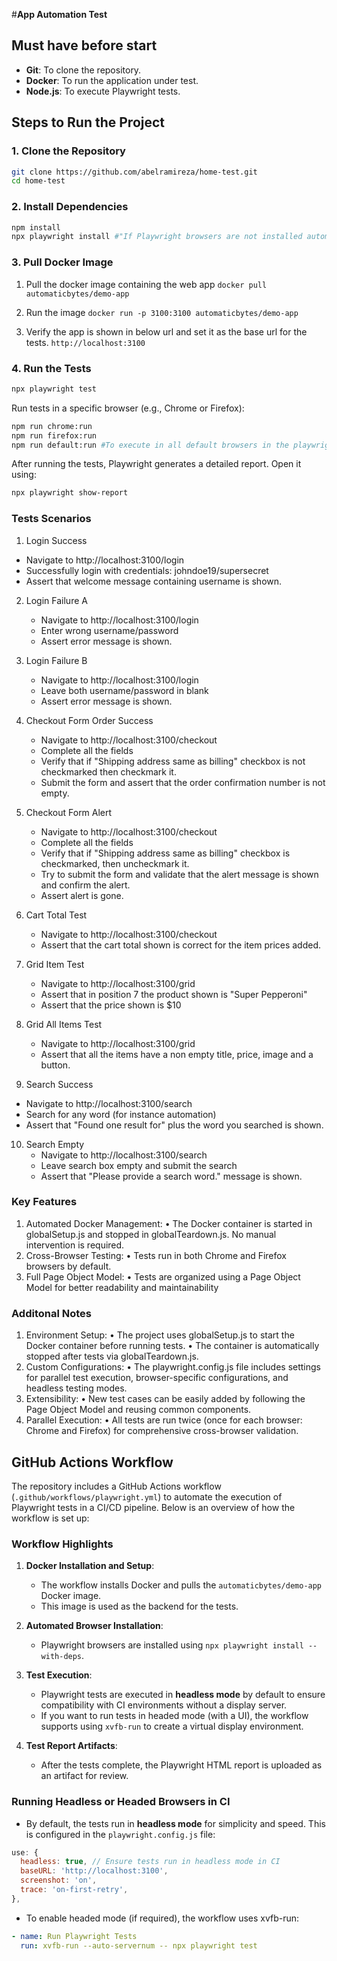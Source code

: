 #**App Automation Test**

## Must have before start

- **Git**: To clone the repository.
- **Docker**: To run the application under test.
- **Node.js**: To execute Playwright tests.

## Steps to Run the Project

### 1. Clone the Repository
```bash
git clone https://github.com/abelramireza/home-test.git
cd home-test
```
### 2. Install Dependencies 
```bash
npm install
npx playwright install #"If Playwright browsers are not installed automatically, you can install them manually:"
```

### 3. Pull Docker Image
1. Pull the docker image containing the web app
`docker pull automaticbytes/demo-app`

2. Run the image
`docker run -p 3100:3100 automaticbytes/demo-app`

3. Verify the app is shown in below url and set it as the base url for the tests.
`http://localhost:3100`

### 4. Run the Tests
```bash
npx playwright test
```
Run tests in a specific browser (e.g., Chrome or Firefox):
```bash
npm run chrome:run
npm run firefox:run
npm run default:run #To execute in all default browsers in the playwright.config.js
```
After running the tests, Playwright generates a detailed report. Open it using:
```bash
npx playwright show-report
```

### Tests Scenarios
1.  Login Success
   - Navigate to http://localhost:3100/login
   - Successfully login with credentials: johndoe19/supersecret
   - Assert that welcome message containing username is shown.

2. Login Failure A
   - Navigate to http://localhost:3100/login
   - Enter wrong username/password
   - Assert error message is shown.

3. Login Failure B
   - Navigate to http://localhost:3100/login
   - Leave both username/password in blank
   - Assert error message is shown.

4. Checkout Form Order Success
   - Navigate to http://localhost:3100/checkout
   - Complete all the fields
   - Verify that if "Shipping address same as billing" checkbox is not checkmarked then checkmark it.
   - Submit the form and assert that the order confirmation number is not empty.

5. Checkout Form Alert
   - Navigate to http://localhost:3100/checkout
   - Complete all the fields
   - Verify that if "Shipping address same as billing" checkbox is checkmarked, then uncheckmark it.
   - Try to submit the form and validate that the alert message is shown and confirm the alert.
   - Assert alert is gone.

6. Cart Total Test
    - Navigate to http://localhost:3100/checkout
	- Assert that the cart total shown is correct for the item prices added.

7. Grid Item Test
    - Navigate to http://localhost:3100/grid
    - Assert that in position 7 the product shown is "Super Pepperoni"
	- Assert that the price shown is $10
	
8. Grid All Items Test	
	- Navigate to http://localhost:3100/grid
	- Assert that all the items have a non empty title, price, image and a button.

9. Search Success
  - Navigate to http://localhost:3100/search
  - Search for any word (for instance automation)
  - Assert that "Found one result for" plus the word you searched is shown.

10. Search Empty
	- Navigate to http://localhost:3100/search
	- Leave search box empty and submit the search
	- Assert that "Please provide a search word." message is shown.

### Key Features
1.	Automated Docker Management:
	•	The Docker container is started in globalSetup.js and stopped in globalTeardown.js. No manual intervention is required.
2.	Cross-Browser Testing:
	•	Tests run in both Chrome and Firefox browsers by default.
3.	Full Page Object Model:
	•	Tests are organized using a Page Object Model for better readability and maintainability


### Additonal Notes

1.	Environment Setup:
	•	The project uses globalSetup.js to start the Docker container before running tests.
	•	The container is automatically stopped after tests via globalTeardown.js.
2.	Custom Configurations:
	•	The playwright.config.js file includes settings for parallel test execution, browser-specific configurations, and headless testing modes.
3.	Extensibility:
	•	New test cases can be easily added by following the Page Object Model and reusing common components.
4.	Parallel Execution:
	•	All tests are run twice (once for each browser: Chrome and Firefox) for comprehensive cross-browser validation.

   ## GitHub Actions Workflow

The repository includes a GitHub Actions workflow (`.github/workflows/playwright.yml`) to automate the execution of Playwright tests in a CI/CD pipeline. Below is an overview of how the workflow is set up:

### Workflow Highlights

1. **Docker Installation and Setup**:
   - The workflow installs Docker and pulls the `automaticbytes/demo-app` Docker image.
   - This image is used as the backend for the tests.

2. **Automated Browser Installation**:
   - Playwright browsers are installed using `npx playwright install --with-deps`.

3. **Test Execution**:
   - Playwright tests are executed in **headless mode** by default to ensure compatibility with CI environments without a display server.
   - If you want to run tests in headed mode (with a UI), the workflow supports using `xvfb-run` to create a virtual display environment.

4. **Test Report Artifacts**:
   - After the tests complete, the Playwright HTML report is uploaded as an artifact for review.

### Running Headless or Headed Browsers in CI

- By default, the tests run in **headless mode** for simplicity and speed. This is configured in the `playwright.config.js` file:

```javascript
use: {
  headless: true, // Ensure tests run in headless mode in CI
  baseURL: 'http://localhost:3100',
  screenshot: 'on',
  trace: 'on-first-retry',
},
```
- To enable headed mode (if required), the workflow uses xvfb-run:
```yaml
- name: Run Playwright Tests
  run: xvfb-run --auto-servernum -- npx playwright test
  ```